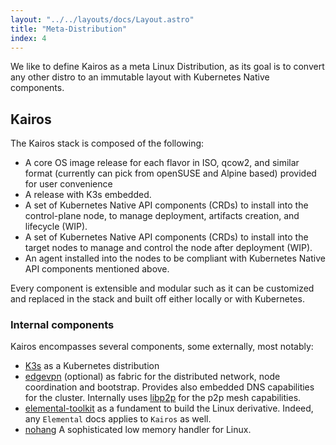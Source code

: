 ```yaml
---
layout: "../../layouts/docs/Layout.astro"
title: "Meta-Distribution"
index: 4
---
```


We like to define Kairos as a meta Linux Distribution, as its goal is to convert any other distro to an immutable layout with Kubernetes Native components.

## Kairos

The Kairos stack is composed of the following:

- A core OS image release for each flavor in ISO, qcow2, and similar format (currently can pick from openSUSE and Alpine based) provided for user convenience
- A release with K3s embedded.
- A set of Kubernetes Native API components (CRDs) to install into the control-plane node, to manage deployment, artifacts creation, and lifecycle (WIP).
- A set of Kubernetes Native API components (CRDs) to install into the target nodes to manage and control the node after deployment (WIP).
- An agent installed into the nodes to be compliant with Kubernetes Native API components mentioned above.

Every component is extensible and modular such as it can be customized and replaced in the stack and built off either locally or with Kubernetes.

### Internal components

Kairos encompasses several components, some externally, most notably:

- [K3s](https://k3s.io) as a Kubernetes distribution
- [edgevpn](https://mudler.github.io/edgevpn) (optional) as fabric for the distributed network, node coordination and bootstrap. Provides also embedded DNS capabilities for the cluster. Internally uses [libp2p](https://github.com/libp2p/go-libp2p) for the p2p mesh capabilities.
- [elemental-toolkit](https://rancher.github.io/elemental-toolkit/docs/) as a fundament to build the Linux derivative. Indeed, any `Elemental` docs applies to `Kairos` as well.
- [nohang](https://github.com/hakavlad/nohang) A sophisticated low memory handler for Linux.

